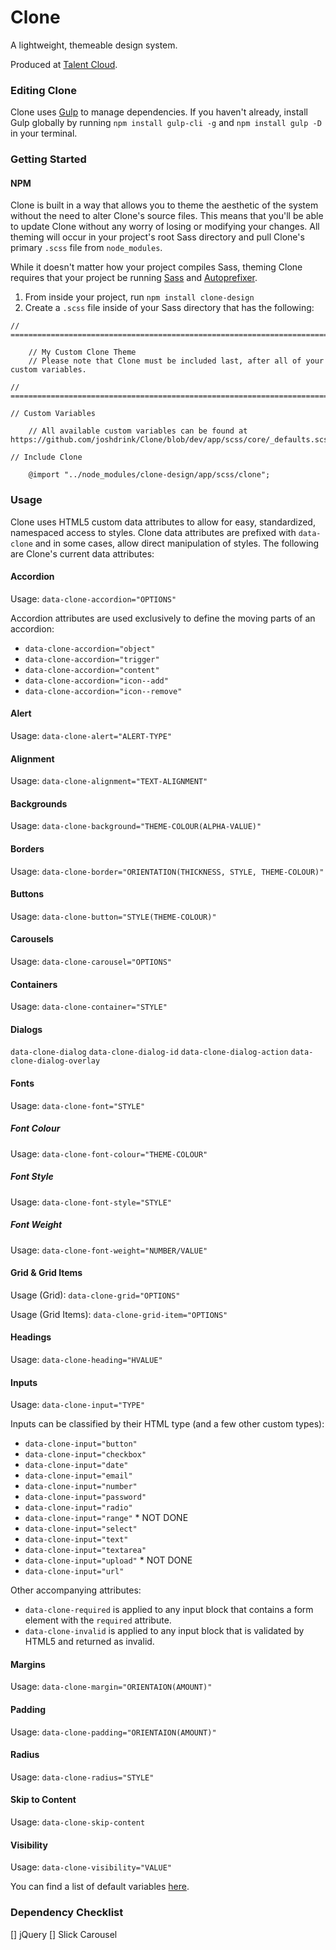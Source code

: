 # Clone

A lightweight, themeable design system.

Produced at [Talent Cloud](https://talent.canada.ca/).

### Editing Clone

Clone uses [Gulp](https://gulpjs.com/) to manage dependencies. If you haven't already, install Gulp globally by running `npm install gulp-cli -g` and `npm install gulp -D` in your terminal.

### Getting Started

#### NPM

Clone is built in a way that allows you to theme the aesthetic of the system without the need to alter Clone's source files. This means that you'll be able to update Clone without any worry of losing or modifying your changes. All theming will occur in your project's root Sass directory and pull Clone's primary `.scss` file from `node_modules`.

While it doesn't matter how your project compiles Sass, theming Clone requires that your project be running [Sass](https://sass-lang.com/) and [Autoprefixer](https://github.com/postcss/autoprefixer).

1. From inside your project, run `npm install clone-design`
2. Create a `.scss` file inside of your Sass directory that has the following:

```
// =============================================================================

    // My Custom Clone Theme
    // Please note that Clone must be included last, after all of your custom variables.

// =============================================================================

// Custom Variables

    // All available custom variables can be found at https://github.com/joshdrink/Clone/blob/dev/app/scss/core/_defaults.scss

// Include Clone

    @import "../node_modules/clone-design/app/scss/clone";

```

### Usage

Clone uses HTML5 custom data attributes to allow for easy, standardized, namespaced access to styles. Clone data attributes are prefixed with `data-clone` and in some cases, allow direct manipulation of styles. The following are Clone's current data attributes:

#### Accordion

Usage: `data-clone-accordion="OPTIONS"`

Accordion attributes are used exclusively to define the moving parts of an accordion:
- `data-clone-accordion="object"`
- `data-clone-accordion="trigger"`
- `data-clone-accordion="content"`
- `data-clone-accordion="icon--add"`
- `data-clone-accordion="icon--remove"`

#### Alert

Usage: `data-clone-alert="ALERT-TYPE"`

#### Alignment

Usage: `data-clone-alignment="TEXT-ALIGNMENT"`

#### Backgrounds

Usage: `data-clone-background="THEME-COLOUR(ALPHA-VALUE)"`

#### Borders

Usage: `data-clone-border="ORIENTATION(THICKNESS, STYLE, THEME-COLOUR)"`

#### Buttons

Usage: `data-clone-button="STYLE(THEME-COLOUR)"`

#### Carousels

Usage: `data-clone-carousel="OPTIONS"`

#### Containers

Usage: `data-clone-container="STYLE"`

#### Dialogs

`data-clone-dialog`
`data-clone-dialog-id`
`data-clone-dialog-action`
`data-clone-dialog-overlay`

#### Fonts

Usage: `data-clone-font="STYLE"`

##### Font Colour

Usage: `data-clone-font-colour="THEME-COLOUR"`

##### Font Style

Usage: `data-clone-font-style="STYLE"`

##### Font Weight

Usage: `data-clone-font-weight="NUMBER/VALUE"`

#### Grid & Grid Items

Usage (Grid): `data-clone-grid="OPTIONS"`

Usage (Grid Items): `data-clone-grid-item="OPTIONS"`

#### Headings

Usage: `data-clone-heading="HVALUE"`

#### Inputs

Usage: `data-clone-input="TYPE"`

Inputs can be classified by their HTML type (and a few other custom types):
- `data-clone-input="button"`
- `data-clone-input="checkbox"`
- `data-clone-input="date"`
- `data-clone-input="email"`
- `data-clone-input="number"`
- `data-clone-input="password"`
- `data-clone-input="radio"`
- `data-clone-input="range"` * NOT DONE
- `data-clone-input="select"`
- `data-clone-input="text"`
- `data-clone-input="textarea"`
- `data-clone-input="upload"` * NOT DONE
- `data-clone-input="url"`

Other accompanying attributes:
- `data-clone-required` is applied to any input block that contains a form element with the `required` attribute.
- `data-clone-invalid` is applied to any input block that is validated by HTML5 and returned as invalid.

#### Margins

Usage: `data-clone-margin="ORIENTAION(AMOUNT)"`

#### Padding

Usage: `data-clone-padding="ORIENTAION(AMOUNT)"`

#### Radius

Usage: `data-clone-radius="STYLE"`

#### Skip to Content

Usage: `data-clone-skip-content`

#### Visibility

Usage: `data-clone-visibility="VALUE"`

You can find a list of default variables [here](https://github.com/joshdrink/Clone/blob/dev/app/scss/core/_defaults.scss).

### Dependency Checklist

[] jQuery
[] Slick Carousel
